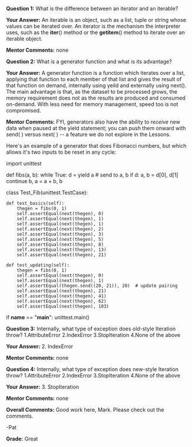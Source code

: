 ﻿**Question 1:**
What is the difference between an iterator and an iterable?

**Your Answer:**
An iterable is an object, such as a list, tuple or string whose values can be iterated over.
An iterator is the mechanism the interpreter uses, such as the __iter__() method or the __getitem__() method to iterate over an iterable object.

**Mentor Comments:**
none

**Question 2:**
What is a generator function and what is its advantage?

**Your Answer:**
A generator function is a function which iterates over a list, applying that function to each member of that list and gives the result of that function on demand, internally using yeild and externally using next().
The main advantage is that, as the dataset to be processed grows, the memory requirement does not as the results are produced and consumed on-demand.  With less need for memory management, speed too is not compromised.

**Mentor Comments:**
FYI, generators also have the ability to *receive* new data when paused at the yield 
statement; you can push them onward with send( ) versus next( ) -- a feature we 
do not explore in the Lessons.

Here's an example of a generator that does Fibonacci numbers, but which allows 
it's two inputs to be reset in any cycle:

import unittest

def fibs(a, b):
    while True:
        d = yield a  # send to a, b
        if d:
            a, b = d[0], d[1]
            continue
        b, a = a + b, b

class Test_Fib(unittest.TestCase):

    def test_basics(self):
        thegen = fibs(0, 1)
        self.assertEqual(next(thegen), 0)
        self.assertEqual(next(thegen), 1)
        self.assertEqual(next(thegen), 1)
        self.assertEqual(next(thegen), 2)
        self.assertEqual(next(thegen), 3)
        self.assertEqual(next(thegen), 5)
        self.assertEqual(next(thegen), 8)
        self.assertEqual(next(thegen), 13)
        self.assertEqual(next(thegen), 21)

    def test_updating(self):
        thegen = fibs(0, 1)
        self.assertEqual(next(thegen), 0)
        self.assertEqual(next(thegen), 1)
        self.assertEqual(thegen.send((20, 21)), 20)  # update pairing
        self.assertEqual(next(thegen), 21)
        self.assertEqual(next(thegen), 41)
        self.assertEqual(next(thegen), 62)
        self.assertEqual(next(thegen), 103)

if __name__ == "__main__":
    unittest.main()

**Question 3:**
Internally, what type of exception does old-style Iteration throw?
1.AttributeError
2.IndexError
3.StopIteration
4.None of the above

**Your Answer:**
2. IndexError

**Mentor Comments:**
none

**Question 4:**
Internally, what type of exception does new-style Iteration throw?
1.AttributeError
2.IndexError
3.StopIteration
4.None of the above

**Your Answer:**
3. StopIteration

**Mentor Comments:**
none

**Overall Comments:**
Good work here, Mark.  Please check out the comments.

-Pat

**Grade:**
Great
